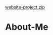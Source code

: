 [website-project.zip](https://github.com/Not-Chuck/About-Me/files/7007708/website-project.zip)
# About-Me
